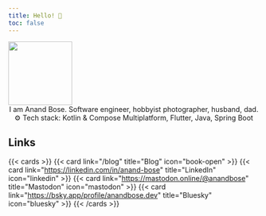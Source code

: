 ```yaml
---
title: Hello! 👋
toc: false
---
```


<img src="https://github.com/anandbosedev.png" width="128" height="128"/>
<center>I am Anand Bose. Software engineer, hobbyist photographer, husband, dad.</center>
<center>⚙️ Tech stack: Kotlin & Compose Multiplatform, Flutter, Java, Spring Boot</center>

## Links

{{< cards >}}
  {{< card link="/blog" title="Blog" icon="book-open" >}}
  {{< card link="https://linkedin.com/in/anand-bose" title="LinkedIn" icon="linkedin" >}}
  {{< card link="https://mastodon.online/@anandbose" title="Mastodon" icon="mastodon" >}}
  {{< card link="https://bsky.app/profile/anandbose.dev" title="Bluesky" icon="bluesky" >}}
{{< /cards >}}
